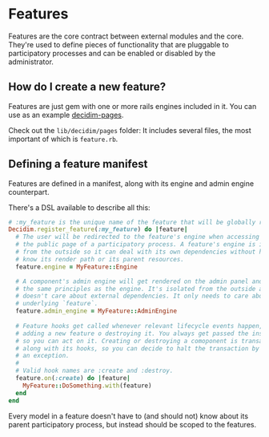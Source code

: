 # Features

Features are the core contract between external modules and the core. They're used to define pieces of functionality that are pluggable to participatory processes and can be enabled or disabled by the administrator.

## How do I create a new feature?

Features are just gem with one or more rails engines included in it. You can use as an example [decidim-pages](https://github.com/AjuntamentdeBarcelona/decidim/tree/master/decidim-pages).

Check out the `lib/decidim/pages` folder: It includes several files, the most important of which is `feature.rb`.

## Defining a feature manifest

Features are defined in a manifest, along with its engine and admin engine counterpart.

There's a DSL available to describe all this:

```ruby
# :my_feature is the unique name of the feature that will be globally registered.
Decidim.register_feature(:my_feature) do |feature|
  # The user will be redirected to the feature's engine when accessing it through
  # the public page of a participatory process. A feature's engine is isolated 
  # from the outside so it can deal with its own dependencies without having to 
  # know its render path or its parent resources.
  feature.engine = MyFeature::Engine

  # A component's admin engine will get rendered on the admin panel and follows
  # the same principles as the engine. It's isolated from the outside and 
  # doesn't care about external dependencies. It only needs to care about its
  # underlying `feature`.
  feature.admin_engine = MyFeature::AdminEngine
    
  # Feature hooks get called whenever relevant lifecycle events happen, like
  # adding a new feature o destroying it. You always get passed the instance
  # so you can act on it. Creating or destroying a comoponent is transactional
  # along with its hooks, so you can decide to halt the transaction by raising
  # an exception.
  #
  # Valid hook names are :create and :destroy.
  feature.on(:create) do |feature|
    MyFeature::DoSomething.with(feature)
  end
end
```

Every model in a feature doesn't have to (and should not) know about its parent participatory process, but instead should be scoped to the features. 
